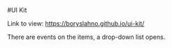 #UI Kit

Link to view: https://boryslahno.github.io/ui-kit/

There are events on the items, a drop-down list opens.